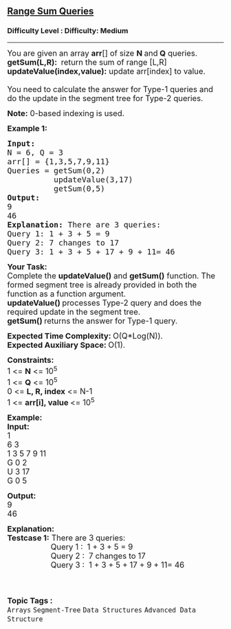<h2><a href="https://www.geeksforgeeks.org/problems/range-sum-queries2353/1">Range Sum Queries</a></h2><h3>Difficulty Level : Difficulty: Medium</h3><hr><div class="problems_problem_content__Xm_eO"><p><span style="font-size:18px">You are given an array <strong>arr</strong>[] of size <strong>N&nbsp;</strong>and<strong>&nbsp;Q</strong>&nbsp;queries.&nbsp;</span><br>
<span style="font-size:18px"><strong>getSum(L,R):&nbsp;</strong>&nbsp;return the sum of range [L,R]<br>
<strong>updateValue(index,value):</strong>&nbsp;update arr[index] to value.<br>
<br>
You need to calculate the answer for Type-1 queries and do the update in the segment tree for Type-2 queries.</span></p>

<p><span style="font-size:18px"><strong>Note:</strong> 0-based indexing is used.</span></p>

<p><span style="font-size:18px"><strong>Example 1:</strong></span></p>

<pre><span style="font-size:18px"><strong>Input:
</strong>N = 6, Q = 3
arr[] = {1,3,5,7,9,11}
Queries = getSum(0,2)
          updateValue(3,17)
          getSum(0,5)
<strong>Output:
</strong>9
46</span><span style="font-size:18px"><strong>
Explanation: </strong>There are 3 queries:&nbsp;
Query 1:&nbsp;1 + 3 + 5 = 9
Query 2:&nbsp;7 changes to 17
Query 3:&nbsp;1 + 3 + 5 + 17 + 9 + 11= 46</span>
</pre>

<p><span style="font-size:18px"><strong>Your Task:</strong><br>
Complete the <strong>updateValue()</strong> and <strong>getSum()</strong> function. The formed segment tree is already provided&nbsp;in both the function as a function argument.<br>
<strong>updateValue()&nbsp;</strong>processes Type-2 query and does the required update in the segment tree.<br>
<strong>getSum()&nbsp;</strong>returns the answer for Type-1 query.</span></p>

<p><span style="font-size:18px"><strong>Expected Time Complexity:&nbsp;</strong>O(Q*Log(N)).<br>
<strong>Expected Auxiliary Space:&nbsp;</strong>O(1).</span></p>

<p><span style="font-size:18px"><strong>Constraints:</strong><br>
1 &lt;= <strong>N</strong> &lt;= 10<sup>5</sup><br>
1 &lt;= <strong>Q</strong> &lt;= 10<sup>5</sup><br>
0 &lt;= <strong>L, R, index</strong> &lt;= N-1<br>
1 &lt;= <strong>arr[i], value&nbsp;</strong>&lt;= 10<sup>5</sup></span></p>

<p><span style="font-size:18px"><strong>Example:<br>
Input:</strong><br>
1<br>
6 3<br>
1 3 5 7 9 11<br>
G 0 2<br>
U 3 17<br>
G 0 5</span></p>

<p><span style="font-size:18px"><strong>Output:</strong><br>
9<br>
46</span></p>

<p><span style="font-size:18px"><strong>Explanation:<br>
Testcase 1:</strong> There are 3 queries:&nbsp;<br>
&nbsp; &nbsp; &nbsp; &nbsp; &nbsp; &nbsp; &nbsp; &nbsp; &nbsp; &nbsp; Query 1 :&nbsp; 1 + 3 + 5 = 9<br>
&nbsp; &nbsp; &nbsp; &nbsp; &nbsp; &nbsp; &nbsp; &nbsp; &nbsp; &nbsp; Query 2&nbsp;:&nbsp; 7 changes to 17<br>
&nbsp; &nbsp; &nbsp; &nbsp; &nbsp; &nbsp; &nbsp; &nbsp; &nbsp; &nbsp; Query 3&nbsp;:&nbsp; 1 + 3 + 5 + 17 + 9 + 11= 46</span><br>
&nbsp;</p>
</div><br><p><span style=font-size:18px><strong>Topic Tags : </strong><br><code>Arrays</code>&nbsp;<code>Segment-Tree</code>&nbsp;<code>Data Structures</code>&nbsp;<code>Advanced Data Structure</code>&nbsp;
